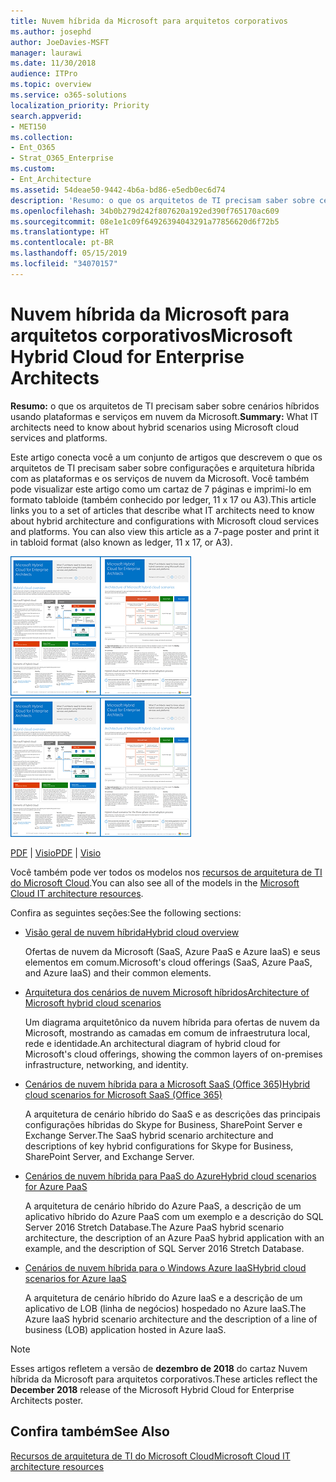 ```yaml
---
title: Nuvem híbrida da Microsoft para arquitetos corporativos
ms.author: josephd
author: JoeDavies-MSFT
manager: laurawi
ms.date: 11/30/2018
audience: ITPro
ms.topic: overview
ms.service: o365-solutions
localization_priority: Priority
search.appverid:
- MET150
ms.collection:
- Ent_O365
- Strat_O365_Enterprise
ms.custom:
- Ent_Architecture
ms.assetid: 54deae50-9442-4b6a-bd86-e5edb0ec6d74
description: 'Resumo: o que os arquitetos de TI precisam saber sobre cenários híbridos usando plataformas e serviços em nuvem da Microsoft.'
ms.openlocfilehash: 34b0b279d242f807620a192ed390f765170ac609
ms.sourcegitcommit: 08e1e1c09f64926394043291a77856620d6f72b5
ms.translationtype: HT
ms.contentlocale: pt-BR
ms.lasthandoff: 05/15/2019
ms.locfileid: "34070157"
---
```

# <a name="microsoft-hybrid-cloud-for-enterprise-architects"></a><span data-ttu-id="08967-103">Nuvem híbrida da Microsoft para arquitetos corporativos</span><span class="sxs-lookup"><span data-stu-id="08967-103">Microsoft Hybrid Cloud for Enterprise Architects</span></span>

 <span data-ttu-id="08967-104">**Resumo:** o que os arquitetos de TI precisam saber sobre cenários híbridos usando plataformas e serviços em nuvem da Microsoft.</span><span class="sxs-lookup"><span data-stu-id="08967-104">**Summary:** What IT architects need to know about hybrid scenarios using Microsoft cloud services and platforms.</span></span>
  
<span data-ttu-id="08967-p101">Este artigo conecta você a um conjunto de artigos que descrevem o que os arquitetos de TI precisam saber sobre configurações e arquitetura híbrida com as plataformas e os serviços de nuvem da Microsoft. Você também pode visualizar este artigo como um cartaz de 7 páginas e imprimi-lo em formato tabloide (também conhecido por ledger, 11 x 17 ou A3).</span><span class="sxs-lookup"><span data-stu-id="08967-p101">This article links you to a set of articles that describe what IT architects need to know about hybrid architecture and configurations with Microsoft cloud services and platforms. You can also view this article as a 7-page poster and print it in tabloid format (also known as ledger, 11 x 17, or A3).</span></span>
  
<span data-ttu-id="08967-107">[![Imagem em miniatura do modelo híbrido em nuvem da Microsoft](media/Hybrid-Poster/Hybrid-Cloud-Thumbnail.png)](https://www.microsoft.com/download/details.aspx?id=54424
)</span><span class="sxs-lookup"><span data-stu-id="08967-107">[![Thumb image for the Microsoft hybrid cloud model](media/Hybrid-Poster/Hybrid-Cloud-Thumbnail.png)](https://www.microsoft.com/download/details.aspx?id=54424
)</span></span>
  
<span data-ttu-id="08967-108">[PDF](https://go.microsoft.com/fwlink/p/?linkid=842082) | [Visio](https://go.microsoft.com/fwlink/p/?linkid=842083)</span><span class="sxs-lookup"><span data-stu-id="08967-108">[PDF](https://go.microsoft.com/fwlink/p/?linkid=842082) | [Visio](https://go.microsoft.com/fwlink/p/?linkid=842083)</span></span>
  
<span data-ttu-id="08967-109">Você também pode ver todos os modelos nos [recursos de arquitetura de TI do Microsoft Cloud](microsoft-cloud-it-architecture-resources.md).</span><span class="sxs-lookup"><span data-stu-id="08967-109">You can also see all of the models in the [Microsoft Cloud IT architecture resources](microsoft-cloud-it-architecture-resources.md).</span></span>
  
<span data-ttu-id="08967-110">Confira as seguintes seções:</span><span class="sxs-lookup"><span data-stu-id="08967-110">See the following sections:</span></span>
  
- [<span data-ttu-id="08967-111">Visão geral de nuvem híbrida</span><span class="sxs-lookup"><span data-stu-id="08967-111">Hybrid cloud overview</span></span>](hybrid-cloud-overview.md)
    
    <span data-ttu-id="08967-112">Ofertas de nuvem da Microsoft (SaaS, Azure PaaS e Azure IaaS) e seus elementos em comum.</span><span class="sxs-lookup"><span data-stu-id="08967-112">Microsoft's cloud offerings (SaaS, Azure PaaS, and Azure IaaS) and their common elements.</span></span>
    
- [<span data-ttu-id="08967-113">Arquitetura dos cenários de nuvem Microsoft híbridos</span><span class="sxs-lookup"><span data-stu-id="08967-113">Architecture of Microsoft hybrid cloud scenarios</span></span>](architecture-of-microsoft-hybrid-cloud-scenarios.md)
    
    <span data-ttu-id="08967-114">Um diagrama arquitetônico da nuvem híbrida para ofertas de nuvem da Microsoft, mostrando as camadas em comum de infraestrutura local, rede e identidade.</span><span class="sxs-lookup"><span data-stu-id="08967-114">An architectural diagram of hybrid cloud for Microsoft's cloud offerings, showing the common layers of on-premises infrastructure, networking, and identity.</span></span>
    
- [<span data-ttu-id="08967-115">Cenários de nuvem híbrida para a Microsoft SaaS (Office 365)</span><span class="sxs-lookup"><span data-stu-id="08967-115">Hybrid cloud scenarios for Microsoft SaaS (Office 365)</span></span>](hybrid-cloud-scenarios-for-microsoft-saas-office-365.md)
    
    <span data-ttu-id="08967-116">A arquitetura de cenário híbrido do SaaS e as descrições das principais configurações híbridas do Skype for Business, SharePoint Server e Exchange Server.</span><span class="sxs-lookup"><span data-stu-id="08967-116">The SaaS hybrid scenario architecture and descriptions of key hybrid configurations for Skype for Business, SharePoint Server, and Exchange Server.</span></span>
    
- [<span data-ttu-id="08967-117">Cenários de nuvem híbrida para PaaS do Azure</span><span class="sxs-lookup"><span data-stu-id="08967-117">Hybrid cloud scenarios for Azure PaaS</span></span>](hybrid-cloud-scenarios-for-azure-paas.md)
    
    <span data-ttu-id="08967-118">A arquitetura de cenário híbrido do Azure PaaS, a descrição de um aplicativo híbrido do Azure PaaS com um exemplo e a descrição do SQL Server 2016 Stretch Database.</span><span class="sxs-lookup"><span data-stu-id="08967-118">The Azure PaaS hybrid scenario architecture, the description of an Azure PaaS hybrid application with an example, and the description of SQL Server 2016 Stretch Database.</span></span>
    
- [<span data-ttu-id="08967-119">Cenários de nuvem híbrida para o Windows Azure IaaS</span><span class="sxs-lookup"><span data-stu-id="08967-119">Hybrid cloud scenarios for Azure IaaS</span></span>](hybrid-cloud-scenarios-for-azure-iaas.md)
    
    <span data-ttu-id="08967-120">A arquitetura de cenário híbrido do Azure IaaS e a descrição de um aplicativo de LOB (linha de negócios) hospedado no Azure IaaS.</span><span class="sxs-lookup"><span data-stu-id="08967-120">The Azure IaaS hybrid scenario architecture and the description of a line of business (LOB) application hosted in Azure IaaS.</span></span>
    
> [!NOTE]
> <span data-ttu-id="08967-121">Esses artigos refletem a versão de **dezembro de 2018** do cartaz Nuvem híbrida da Microsoft para arquitetos corporativos.</span><span class="sxs-lookup"><span data-stu-id="08967-121">These articles reflect the **December 2018** release of the Microsoft Hybrid Cloud for Enterprise Architects poster.</span></span>
  
## <a name="see-also"></a><span data-ttu-id="08967-122">Confira também</span><span class="sxs-lookup"><span data-stu-id="08967-122">See Also</span></span>

[<span data-ttu-id="08967-123">Recursos de arquitetura de TI do Microsoft Cloud</span><span class="sxs-lookup"><span data-stu-id="08967-123">Microsoft Cloud IT architecture resources</span></span>](microsoft-cloud-it-architecture-resources.md)

